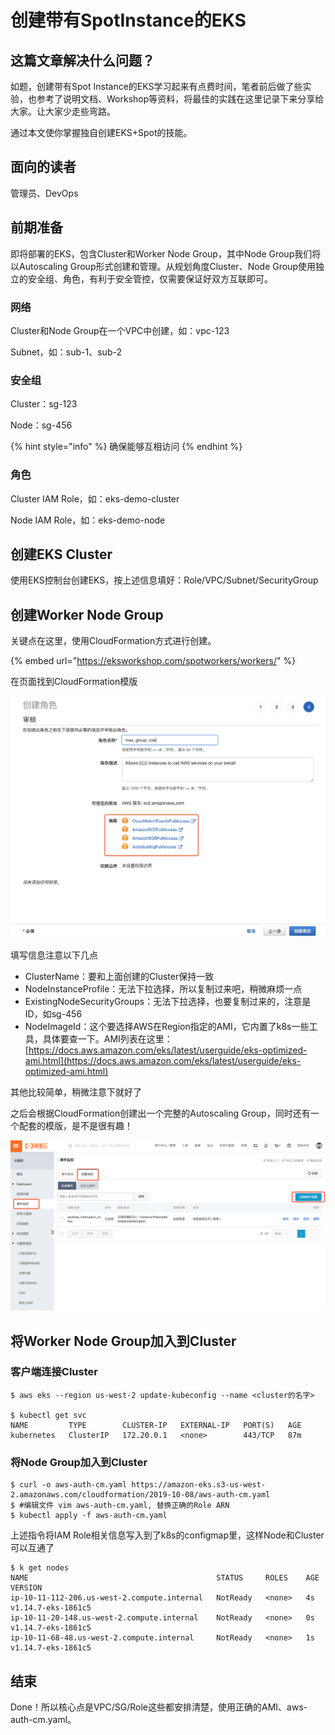 # 创建带有SpotInstance的EKS

## 这篇文章解决什么问题？

如题，创建带有Spot Instance的EKS学习起来有点费时间，笔者前后做了些实验，也参考了说明文档、Workshop等资料，将最佳的实践在这里记录下来分享给大家。让大家少走些弯路。

通过本文使你掌握独自创建EKS+Spot的技能。

## 面向的读者

管理员、DevOps

## 前期准备

即将部署的EKS，包含Cluster和Worker Node Group，其中Node Group我们将以Autoscaling Group形式创建和管理。从规划角度Cluster、Node Group使用独立的安全组、角色，有利于安全管控，仅需要保证好双方互联即可。

### 网络

Cluster和Node Group在一个VPC中创建，如：vpc-123

Subnet，如：sub-1、sub-2

### 安全组

Cluster：sg-123

Node：sg-456

{% hint style="info" %}
确保能够互相访问
{% endhint %}

### 角色

Cluster IAM Role，如：eks-demo-cluster

Node IAM Role，如：eks-demo-node

## 创建EKS Cluster

使用EKS控制台创建EKS，按上述信息填好：Role/VPC/Subnet/SecurityGroup

## 创建Worker Node Group

关键点在这里，使用CloudFormation方式进行创建。

{% embed url="https://eksworkshop.com/spotworkers/workers/" %}

在页面找到CloudFormation模版

![](../.gitbook/assets/image%20%2833%29.png)

填写信息注意以下几点

* ClusterName：要和上面创建的Cluster保持一致
* NodeInstanceProfile：无法下拉选择，所以复制过来吧，稍微麻烦一点
* ExistingNodeSecurityGroups：无法下拉选择，也要复制过来的，注意是ID，如sg-456
* NodeImageId：这个要选择AWS在Region指定的AMI，它内置了k8s一些工具，具体要查一下。AMI列表在这里：[https://docs.aws.amazon.com/eks/latest/userguide/eks-optimized-ami.html](https://docs.aws.amazon.com/eks/latest/userguide/eks-optimized-ami.html)

其他比较简单，稍微注意下就好了

之后会根据CloudFormation创建出一个完整的Autoscaling Group，同时还有一个配套的模版，是不是很有趣！

![](../.gitbook/assets/image%20%2819%29.png)

## 将Worker Node Group加入到Cluster

### 客户端连接Cluster

```text
$ aws eks --region us-west-2 update-kubeconfig --name <cluster的名字>

$ kubectl get svc
NAME         TYPE        CLUSTER-IP   EXTERNAL-IP   PORT(S)   AGE
kubernetes   ClusterIP   172.20.0.1   <none>        443/TCP   87m
```

### 将Node Group加入到Cluster

```text
$ curl -o aws-auth-cm.yaml https://amazon-eks.s3-us-west-2.amazonaws.com/cloudformation/2019-10-08/aws-auth-cm.yaml
$ #编辑文件 vim aws-auth-cm.yaml, 替换正确的Role ARN
$ kubectl apply -f aws-auth-cm.yaml
```

上述指令将IAM Role相关信息写入到了k8s的configmap里，这样Node和Cluster可以互通了

```text
$ k get nodes
NAME                                          STATUS     ROLES    AGE   VERSION
ip-10-11-112-206.us-west-2.compute.internal   NotReady   <none>   4s    v1.14.7-eks-1861c5
ip-10-11-20-148.us-west-2.compute.internal    NotReady   <none>   0s    v1.14.7-eks-1861c5
ip-10-11-68-48.us-west-2.compute.internal     NotReady   <none>   1s    v1.14.7-eks-1861c5
```

## 结束

Done！所以核心点是VPC/SG/Role这些都安排清楚，使用正确的AMI、aws-auth-cm.yaml。


